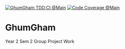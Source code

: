 
<!--
*** Thanks othneildrew for providing this template
-->


<!-- PROJECT SHIELDS -->
<div align="start">

  
[![GhumGham TDD:CI @Main][gh-build-shield]][gh-build-link]
[![Code Coverage @Main][codecov-shield]][codecov-link]

<!-- Only works for public repos -->
<!-- [![Build][build-shield]][build-url] -->
<!-- [![Coverage][covergae-shield]][coverage-url] -->
<!-- [![License][license-shield]][license-url] -->
<!-- [![Forks][forks-shield]][forks-url] -->
<!-- [![LastCommit][lastCommit-shield]][size-url] -->
</div>

# GhumGham
Year 2 Sem 2 Group Project Work

<!-- MARKDOWN LINKS & IMAGES -->
<!-- https://www.markdownguide.org/basic-syntax/#reference-style-links -->
[gh-build-shield]:https://github.com/Anurag-Bharati/GhumGham/actions/workflows/django_test.yml/badge.svg
[gh-build-link]:https://github.com/Anurag-Bharati/GhumGham/actions/workflows/django_test.yml
[codecov-shield]:https://codecov.io/gh/Anurag-Bharati/GhumGham/branch/main/graph/badge.svg?token=IZPYV8EQXC
[codecov-link]:https://codecov.io/gh/Anurag-Bharati/GhumGham

[build-shield]:https://img.shields.io/github/workflow/status/anurag-bharati/GhumGham/GhumGham%20TDD:CI%20@Main/main?style=for-the-badge
[build-url]:https://github.com/Anurag-Bharati/GhumGham/actions/workflows/django_test.yml
[covergae-shield]:https://img.shields.io/codecov/c/github/anurag-bharati/GhumGham?style=for-the-badge
[coverage-url]:https://app.codecov.io/gh/Anurag-Bharati/GhumGham
[license-shield]:https://img.shields.io/github/license/Anurag-Bharati/ghumgham?style=for-the-badge
[license-url]:https://github.com/Anurag-Bharati/GhumGham/blob/main/LICENSE.md
[contributors-shield]:https://img.shields.io/github/contributors/Anurag-Bharati/GhumGham?style=for-the-badge
[contributors-url]: https://github.com/Anurag-Bharati/GhumGham/graphs/contributors
[forks-shield]: https://img.shields.io/github/forks/Anurag-Bharati/GhumGham?style=for-the-badge
[forks-url]: https://github.com/Anurag-Bharati/GhumGham/network/members
[size-shield]:https://img.shields.io/github/repo-size/anurag-bharati/GhumGham?style=for-the-badge
[size-url]: https://github.com/Anurag-Bharati/GhumGham
[lastCommit-shield]:https://img.shields.io/github/last-commit/anurag-bharati/GhumGham?style=for-the-badge


